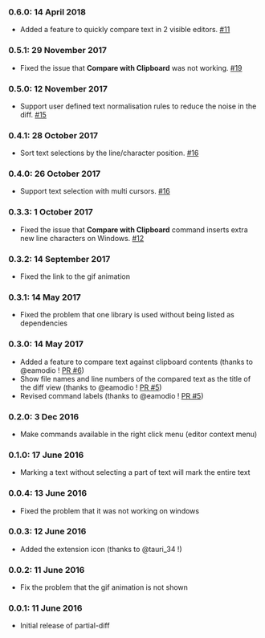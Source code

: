 
### 0.6.0: 14 April 2018

* Added a feature to quickly compare text in 2 visible editors. [#11](https://github.com/ryu1kn/vscode-partial-diff/issues/11)

### 0.5.1: 29 November 2017

* Fixed the issue that **Compare with Clipboard** was not working. [#19](https://github.com/ryu1kn/vscode-partial-diff/issues/19)

### 0.5.0: 12 November 2017

* Support user defined text normalisation rules to reduce the noise in the diff. [#15](https://github.com/ryu1kn/vscode-partial-diff/issues/15)

### 0.4.1: 28 October 2017

* Sort text selections by the line/character position. [#16](https://github.com/ryu1kn/vscode-partial-diff/issues/16)

### 0.4.0: 26 October 2017

* Support text selection with multi cursors. [#16](https://github.com/ryu1kn/vscode-partial-diff/issues/16)

### 0.3.3: 1 October 2017

* Fixed the issue that **Compare with Clipboard** command inserts extra new line characters on Windows. [#12](https://github.com/ryu1kn/vscode-partial-diff/issues/12)

### 0.3.2: 14 September 2017

* Fixed the link to the gif animation

### 0.3.1: 14 May 2017

* Fixed the problem that one library is used without being listed as dependencies

### 0.3.0: 14 May 2017

* Added a feature to compare text against clipboard contents (thanks to @eamodio ! [PR #6](https://github.com/ryu1kn/vscode-partial-diff/pull/6))
* Show file names and line numbers of the compared text as the title of the diff view (thanks to @eamodio ! [PR #5](https://github.com/ryu1kn/vscode-partial-diff/pull/5))
* Revised command labels (thanks to @eamodio ! [PR #5](https://github.com/ryu1kn/vscode-partial-diff/pull/5))

### 0.2.0: 3 Dec 2016

* Make commands available in the right click menu (editor context menu)

### 0.1.0: 17 June 2016

* Marking a text without selecting a part of text will mark the entire text

### 0.0.4: 13 June 2016

* Fixed the problem that it was not working on windows

### 0.0.3: 12 June 2016

* Added the extension icon (thanks to @tauri_34 !)

### 0.0.2: 11 June 2016

* Fix the problem that the gif animation is not shown

### 0.0.1: 11 June 2016

* Initial release of partial-diff
